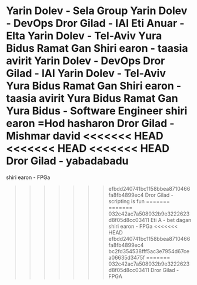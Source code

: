 Yarin Dolev - Sela Group
Yarin Dolev - DevOps
Dror Gilad - IAI
Eti Anuar - Elta
Yarin Dolev - Tel-Aviv
Yura Bidus Ramat Gan
Shiri earon - taasia avirit
Yarin Dolev - DevOps
Dror Gilad - IAI
Yarin Dolev - Tel-Aviv
Yura Bidus Ramat Gan
Shiri earon - taasia avirit
Yura Bidus Ramat Gan
Yura Bidus - Software Engineer
shiri earon  =Hod hasharon
Dror Gilad - Mishmar david
<<<<<<< HEAD
<<<<<<< HEAD
<<<<<<< HEAD
Dror Gilad - yabadabadu
=======
shiri earon - FPGa
>>>>>>> efbdd240741bc1158bbea8710466fa8fb4899ec4
Dror Gilad - scripting is fun
=======
=======
>>>>>>> 032c42ac7a508032b9e3222623d8f05d8cc03411
Eti A - bet dagan
shiri earon - FPGa
<<<<<<< HEAD
>>>>>>> efbdd240741bc1158bbea8710466fa8fb4899ec4
>>>>>>> bc2fd354538fff5ac3e7954d67cea06635d3475f
=======
>>>>>>> 032c42ac7a508032b9e3222623d8f05d8cc03411
Dror Gilad - FPGA
